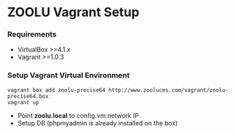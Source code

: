 # ZOOLU Vagrant Setup #

### Requirements ###

* VirtualBox >=4.1.x
* Vagrant >=1.0.3

### Setup Vagrant Virtual Environment ###

	vagrant box add zoolu-precise64 http://www.zoolucms.com/vagrant/zoolu-precise64.box
	vagrant up

* Point **zoolu.local** to config.vm.network IP
* Setup DB (phpmyadmin is already installed on the box)
